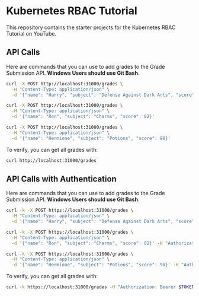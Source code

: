 # Kubernetes RBAC Tutorial

This repository contains the starter projects for the Kubernetes RBAC Tutorial on YouTube.

## API Calls

Here are commands that you can use to add grades to the Grade Submission API. **Windows Users should use Git Bash**.

```bash
curl -X POST http://localhost:31000/grades \
  -H "Content-Type: application/json" \
  -d '{"name": "Harry", "subject": "Defense Against Dark Arts", "score": 95}'

curl -X POST http://localhost:31000/grades \
  -H "Content-Type: application/json" \
  -d '{"name": "Ron", "subject": "Charms", "score": 82}'

curl -X POST http://localhost:31000/grades \
  -H "Content-Type: application/json" \
  -d '{"name": "Hermione", "subject": "Potions", "score": 98}'
```

To verify, you can get all grades with:
```bash
curl http://localhost:31000/grades
```

## API Calls with Authentication

Here are commands that you can use to add grades to the Grade Submission API. **Windows Users should use Git Bash**.

```bash
curl -k -X POST https://localhost:31000/grades \
  -H "Content-Type: application/json" \
  -d '{"name": "Harry", "subject": "Defense Against Dark Arts", "score": 95}' -H "Authorization: Bearer $TOKEN"

curl -k -X POST https://localhost:31000/grades \
  -H "Content-Type: application/json" \
  -d '{"name": "Ron", "subject": "Charms", "score": 82}' -H "Authorization: Bearer $TOKEN"

curl -k -X POST https://localhost:31000/grades \
  -H "Content-Type: application/json" \
  -d '{"name": "Hermione", "subject": "Potions", "score": 98}' -H "Authorization: Bearer $TOKEN"
```

To verify, you can get all grades with:
```bash
curl -k https://localhost:31000/grades -H "Authorization: Bearer $TOKEN"
```
